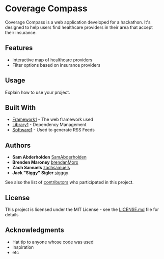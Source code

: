 # Coverage Compass

Coverage Compass is a web application developed for a hackathon. It's designed to help users find healthcare providers in their area that accept their insurance.

## Features

- Interactive map of healthcare providers
- Filter options based on insurance providers


## Usage

Explain how to use your project.


## Built With

* [Framework1](http://www.dropwizard.io/1.0.2/docs/) - The web framework used
* [Library1](https://maven.apache.org/) - Dependency Management
* [Software1](https://rometools.github.io/rome/) - Used to generate RSS Feeds


## Authors

* **Sam Abderholden**  [SamAbderholden](https://github.com/yourname)
* **Brenden Maroney**  [brendanMoro](https://github.com/yourname)
* **Zach Samuels**  [zachsamuels](https://github.com/yourname)
* **Jack "Siggy" Sigler**  [sigggy](https://github.com/yourname)

See also the list of [contributors](https://github.com/SamAbderholden/Hackathon) who participated in this project.

## License

This project is licensed under the MIT License - see the [LICENSE.md](LICENSE.md) file for details

## Acknowledgments

* Hat tip to anyone whose code was used
* Inspiration
* etc